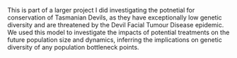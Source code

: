 This is part of a larger project I did investigating the potnetial for conservation of Tasmanian Devils, as they have exceptionally low genetic diversity and are threatened by the Devil Facial Tumour Disease epidemic.
We used this model to investigate the impacts of potential treatments on the future population size and dynamics, inferring the implications on genetic diversity of any population bottleneck points.  
